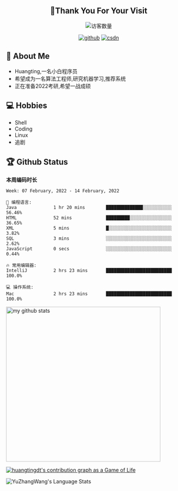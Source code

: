 <h2 align="center">👋Thank You For Your Visit</h2>
<div align="center">
<img src="https://profile-counter.glitch.me/Huangtingdt/count.svg" alt="访客数量">
</div>
  <p align="center">
    <a href="https://github.com/Huangtingdt/Huangtingdt"><img src="https://img.shields.io/badge/GitHub-ff79c6" alt="github"></a>
    <a href="https://blog.csdn.net/qq_43531216"><img src="https://img.shields.io/badge/CSDN-cf000e" alt="csdn"></a>
  </p>

## 🤵 About Me

  - Huangting,一名小白程序员
  - 希望成为一名算法工程师,研究机器学习,推荐系统
  - 正在准备2022考研,希望一战成硕

## 💻 Hobbies

  - Shell
  - Coding
  - Linux
  - 追剧

## 🏆 Github Status



  **本周编码时长**

  <!--START_SECTION:waka-->
```text
Week: 07 February, 2022 - 14 February, 2022

💬 编程语言: 
Java              1 hr 20 mins        ██████████████░░░░░░░░░░░   56.46% 
HTML              52 mins             █████████░░░░░░░░░░░░░░░░   36.65% 
XML               5 mins              █░░░░░░░░░░░░░░░░░░░░░░░░   3.82% 
SQL               3 mins              ░░░░░░░░░░░░░░░░░░░░░░░░░   2.62% 
JavaScript        0 secs              ░░░░░░░░░░░░░░░░░░░░░░░░░   0.44%

🔥 常用编辑器: 
IntelliJ          2 hrs 23 mins       █████████████████████████   100.0%

💻 操作系统: 
Mac               2 hrs 23 mins       █████████████████████████   100.0%

```


<!--END_SECTION:waka-->

<p align="left">
<img src="https://github-readme-stats.vercel.app/api?username=huangtingdt&show_icons=true&theme=tokyonight" alt="my github stats" width="420"/>
</P>

  [![huangtingdt's contribution graph as a Game of Life](https://github4life.herokuapp.com/huangtingdt.gif)](https://github4life.herokuapp.com/huangtingdt)

![YuZhangWang's Language Stats](https://github-readme-stats.anuraghazra1.vercel.app/api/top-langs/?username=huangtingdt&show_icons=true)

